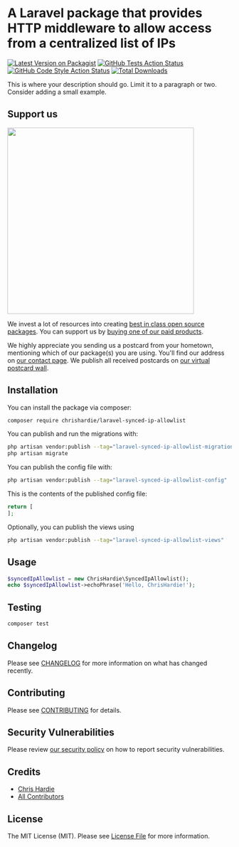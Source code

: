 # A Laravel package that provides HTTP middleware to allow access from a centralized list of IPs

[![Latest Version on Packagist](https://img.shields.io/packagist/v/chrishardie/laravel-synced-ip-allowlist.svg?style=flat-square)](https://packagist.org/packages/chrishardie/laravel-synced-ip-allowlist)
[![GitHub Tests Action Status](https://img.shields.io/github/actions/workflow/status/chrishardie/laravel-synced-ip-allowlist/run-tests.yml?branch=main&label=tests&style=flat-square)](https://github.com/chrishardie/laravel-synced-ip-allowlist/actions?query=workflow%3Arun-tests+branch%3Amain)
[![GitHub Code Style Action Status](https://img.shields.io/github/actions/workflow/status/chrishardie/laravel-synced-ip-allowlist/fix-php-code-style-issues.yml?branch=main&label=code%20style&style=flat-square)](https://github.com/chrishardie/laravel-synced-ip-allowlist/actions?query=workflow%3A"Fix+PHP+code+style+issues"+branch%3Amain)
[![Total Downloads](https://img.shields.io/packagist/dt/chrishardie/laravel-synced-ip-allowlist.svg?style=flat-square)](https://packagist.org/packages/chrishardie/laravel-synced-ip-allowlist)

This is where your description should go. Limit it to a paragraph or two. Consider adding a small example.

## Support us

[<img src="https://github-ads.s3.eu-central-1.amazonaws.com/laravel-synced-ip-allowlist.jpg?t=1" width="419px" />](https://spatie.be/github-ad-click/laravel-synced-ip-allowlist)

We invest a lot of resources into creating [best in class open source packages](https://spatie.be/open-source). You can support us by [buying one of our paid products](https://spatie.be/open-source/support-us).

We highly appreciate you sending us a postcard from your hometown, mentioning which of our package(s) you are using. You'll find our address on [our contact page](https://spatie.be/about-us). We publish all received postcards on [our virtual postcard wall](https://spatie.be/open-source/postcards).

## Installation

You can install the package via composer:

```bash
composer require chrishardie/laravel-synced-ip-allowlist
```

You can publish and run the migrations with:

```bash
php artisan vendor:publish --tag="laravel-synced-ip-allowlist-migrations"
php artisan migrate
```

You can publish the config file with:

```bash
php artisan vendor:publish --tag="laravel-synced-ip-allowlist-config"
```

This is the contents of the published config file:

```php
return [
];
```

Optionally, you can publish the views using

```bash
php artisan vendor:publish --tag="laravel-synced-ip-allowlist-views"
```

## Usage

```php
$syncedIpAllowlist = new ChrisHardie\SyncedIpAllowlist();
echo $syncedIpAllowlist->echoPhrase('Hello, ChrisHardie!');
```

## Testing

```bash
composer test
```

## Changelog

Please see [CHANGELOG](CHANGELOG.md) for more information on what has changed recently.

## Contributing

Please see [CONTRIBUTING](CONTRIBUTING.md) for details.

## Security Vulnerabilities

Please review [our security policy](../../security/policy) on how to report security vulnerabilities.

## Credits

- [Chris Hardie](https://github.com/ChrisHardie)
- [All Contributors](../../contributors)

## License

The MIT License (MIT). Please see [License File](LICENSE.md) for more information.
